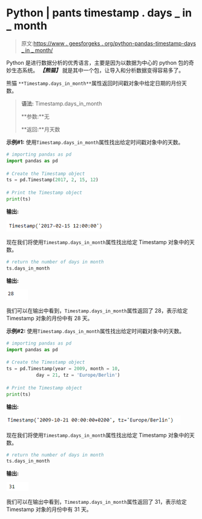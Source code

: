 # Python | pants timestamp . days _ in _ month

> 原文:[https://www . geesforgeks . org/python-pandas-timestamp-days _ in _ month/](https://www.geeksforgeeks.org/python-pandas-timestamp-days_in_month/)

Python 是进行数据分析的优秀语言，主要是因为以数据为中心的 python 包的奇妙生态系统。 ***【熊猫】*** 就是其中一个包，让导入和分析数据变得容易多了。

熊猫 `**Timestamp.days_in_month**`属性返回时间戳对象中给定日期的月份天数。

> **语法:** Timestamp.days_in_month
> 
> **参数:**无
> 
> **返回:**月天数

**示例#1:** 使用`Timestamp.days_in_month`属性找出给定时间戳对象中的天数。

```py
# importing pandas as pd
import pandas as pd

# Create the Timestamp object
ts = pd.Timestamp(2017, 2, 15, 12)

# Print the Timestamp object
print(ts)
```

**输出:**

![](img/5b8c8808a0d948319b3655126345e8f2.png)

现在我们将使用`Timestamp.days_in_month`属性找出给定 Timestamp 对象中的天数。

```py
# return the number of days in month
ts.days_in_month
```

**输出:**

![](img/502e2a816a78721c4844d0e7a7f521ba.png)

我们可以在输出中看到，`Timestamp.days_in_month`属性返回了 28，表示给定 Timestamp 对象的月份中有 28 天。

**示例#2:** 使用`Timestamp.days_in_month`属性找出给定时间戳对象中的天数。

```py
# importing pandas as pd
import pandas as pd

# Create the Timestamp object
ts = pd.Timestamp(year = 2009, month = 10, 
           day = 21, tz = 'Europe/Berlin')

# Print the Timestamp object
print(ts)
```

**输出:**

![](img/5c9ffc3eb01058bce36e942e0e923bdb.png)

现在我们将使用`Timestamp.days_in_month`属性找出给定 Timestamp 对象中的天数。

```py
# return the number of days in month
ts.days_in_month
```

**输出:**

![](img/65c40dd6f8e32041cad078e51b4f3799.png)

我们可以在输出中看到，`Timestamp.days_in_month`属性返回了 31，表示给定 Timestamp 对象的月份中有 31 天。